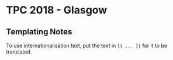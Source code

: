 # TPC 2018 - Glasgow

## Templating Notes

To use internationalisation text, put the text in `{{ ... }}` for it to be translated.
